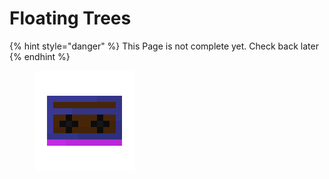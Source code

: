 # Floating Trees

{% hint style="danger" %}
This Page is not complete yet. Check back later
{% endhint %}

<figure><img src="https://github.com/ItsMePok/PFE/blob/wikiAssets/cassette/cassette_floatingtrees.png?raw=true" alt=""><figcaption></figcaption></figure>
